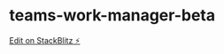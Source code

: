 # teams-work-manager-beta

[Edit on StackBlitz ⚡️](https://stackblitz.com/edit/teams-work-manager-beta)